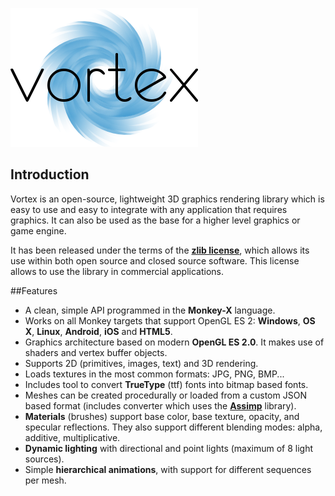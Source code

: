 ![Vortex](./stuff/vortex_med.png)

## Introduction
Vortex is an open-source, lightweight 3D graphics rendering library which is easy to use and easy to integrate with any application that requires graphics. It can also be used as the base for a higher level graphics or game engine.

It has been released under the terms of the [**zlib license**](https://en.wikipedia.org/wiki/Zlib_License), which allows its use within both open source and closed source software. This license allows to use the library in commercial applications.

##Features
* A clean, simple API programmed in the **Monkey-X** language.
* Works on all Monkey targets that support OpenGL ES 2: **Windows**, **OS X**, **Linux**, **Android**, **iOS** and **HTML5**.
* Graphics architecture based on modern **OpenGL ES 2.0**. It makes use of shaders and vertex buffer objects.
* Supports 2D (primitives, images, text) and 3D rendering.
* Loads textures in the most common formats: JPG, PNG, BMP...
* Includes tool to convert **TrueType** (ttf) fonts into bitmap based fonts.
* Meshes can be created procedurally or loaded from a custom JSON based format (includes converter which uses the [**Assimp**](http://assimp.sourceforge.net) library).
* **Materials** (brushes) support base color, base texture, opacity, and specular reflections. They also support different blending modes: alpha, additive, multiplicative.
* **Dynamic lighting** with directional and point lights (maximum of 8 light sources).
* Simple **hierarchical animations**, with support for different sequences per mesh.
